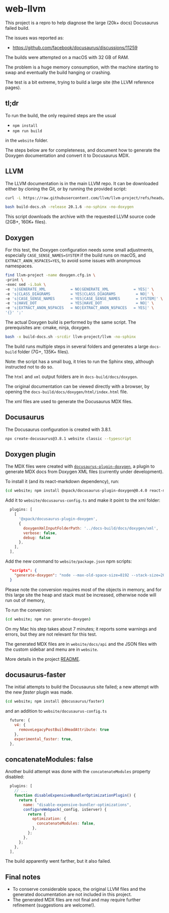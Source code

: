 # web-llvm

This project is a repro to help diagnose the large (20k+ docs) Docusaurus failed build.

The issues was reported as:

- https://github.com/facebook/docusaurus/discussions/11259

The builds were attempted on a macOS with 32 GB of RAM.

The problem is a huge memory consumption, with the machine starting to swap
and eventually the build hanging or crashing.

The test is a bit extreme, trying to build a large site (the LLVM reference
pages).

## tl;dr

To run the build, the only required steps are the usual

- `npm install`
- `npm run build`

in the `website` folder.

The steps below are for completeness, and document how to generate the
Doxygen documentation and convert it to Docusaurus MDX.

## LLVM

The LLVM documentation is in the main LLVM repo. It can be downloaded either
by cloning the Git, or by running the provided script:

```sh
curl -L https://raw.githubusercontent.com/llvm/llvm-project/refs/heads/main/llvm/utils/release/build-docs.sh -o build-docs.sh

bash build-docs.sh -release 20.1.6 -no-sphinx -no-doxygen
```

This script downloads the archive with the requested LLVM source code
(2GB+, 160K+ files).

## Doxygen

For this test, the Doxygen configuration needs some small adjustments,
especially `CASE_SENSE_NAMES=SYSTEM` if the build runs on macOS,
and `EXTRACT_ANON_NSPACES=YES`, to avoid some issues with anonymous namespaces.

```sh
find llvm-project -name doxygen.cfg.in \
-print \
-exec sed -i.bak \
-e 's|GENERATE_XML           = NO|GENERATE_XML           = YES|' \
-e 's|CLASS_DIAGRAMS         = YES|CLASS_DIAGRAMS         = NO|' \
-e 's|CASE_SENSE_NAMES       = YES|CASE_SENSE_NAMES       = SYSTEM|' \
-e 's|HAVE_DOT               = YES|HAVE_DOT               = NO|' \
-e 's|EXTRACT_ANON_NSPACES   = NO|EXTRACT_ANON_NSPACES   = YES|' \
'{}' ';'
```

The actual Doxygen build is performed by the same script.
The prerequisites are: cmake, ninja, doxygen.

```sh
bash -x build-docs.sh -srcdir llvm-project/llvm -no-sphinx
```

The build runs multiple steps in several folders and generates a
large `docs-build` folder (7G+, 135K+ files).

Note: the script has a small bug, it tries to run the Sphinx step,
although instructed not to do so.

The `html` and `xml` output folders are in `docs-build/docs/doxygen`.

The original documentation can be viewed directly with a browser, by
opening the `docs-build/docs/doxygen/html/index.html` file.

The xml files are used to generate the Docusaurus MDX files.

## Docusaurus

The Docusaurus configuration is created with 3.8.1.

```sh
npx create-docusaurus@3.8.1 website classic --typescript
```

## Doxygen plugin

The MDX files were created with
[`docusaurus-plugin-doxygen`](https://github.com/xpack/docusaurus-plugin-doxygen),
a plugin to generate MDX docs from Doxygen XML files (currently
under development).

To install it (and its react-markdown dependency), run:

```sh
(cd website; npm install @xpack/docusaurus-plugin-doxygen@0.4.0 react-markdown --save-dev)
```

Add it to `website/docusaurus-config.ts` and make it point to the xml folder:

```js
  plugins: [
    [
      '@xpack/docusaurus-plugin-doxygen',
      {
        doxygenXmlInputFolderPath: '../docs-build/docs/doxygen/xml',
        verbose: false,
        debug: false
      },
    ],
  ],
```

Add the new command to `website/package.json` npm scripts:

```json
  "scripts": {
    "generate-doxygen": "node --max-old-space-size=8192 --stack-size=2048 ./node_modules/.bin/docusaurus generate-doxygen",
  }
```

Please note the conversion requires most of the objects in memory,
and for this large site the heap and stack must be increased, otherwise
node will run out of memory,

To run the conversion:

```sh
(cd website; npm run generate-doxygen)
```

On my Mac his step takes about 7 minutes; it reports some warnings and errors,
but they are not relevant for this test.

The generated MDX files are in `website/docs/api`
and the JSON files with the custom sidebar and menu are in `website`.

More details in the project [README](https://github.com/xpack/docusaurus-plugin-doxygen).

## docusaurus-faster

The initial attempts to build the Docusaurus site failed; a new attempt
with the new _faster_ plugin was made.

```sh
(cd website; npm install @docusaurus/faster)
```

and an addition to `website/docusaurus-config.ts`

```js
  future: {
    v4: {
      removeLegacyPostBuildHeadAttribute: true
    },
    experimental_faster: true,
  },
```

## concatenateModules: false

Another build attempt was done with the `concatenateModules` property disabled:

```js
  plugins: [
    // ...
    function disableExpensiveBundlerOptimizationPlugin() {
      return {
        name: "disable-expensive-bundler-optimizations",
        configureWebpack(_config, isServer) {
          return {
            optimization: {
              concatenateModules: false,
            },
          };
        },
      };
    },
  ],
```

The build apparently went farther, but it also failed.

## Final notes

- To conserve considerable space, the original LLVM files and the generated
documentation are not included in this project.
- The generated MDX files are not final and may require further
refinement (suggestions are welcome!).
